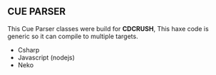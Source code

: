 
## CUE PARSER 

This Cue Parser classes were build for **CDCRUSH**, This haxe code is generic so it can compile to multiple targets.

- Csharp
- Javascript (nodejs)
- Neko
